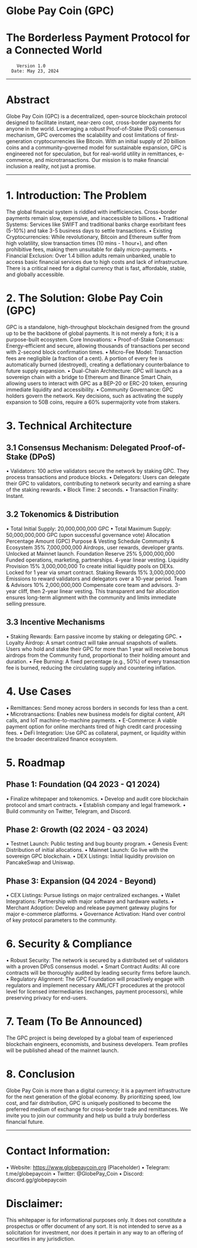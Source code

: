 #                                                                                     Globe Pay Coin (GPC)
#                                                                   The Borderless Payment Protocol for a Connected World
        Version 1.0
      Date: May 23, 2024

________________________________________
# Abstract
Globe Pay Coin (GPC) is a decentralized, open-source blockchain protocol designed to facilitate instant, near-zero cost, cross-border payments for anyone in the world. Leveraging a robust Proof-of-Stake (PoS) consensus mechanism, GPC overcomes the scalability and cost limitations of first-generation cryptocurrencies like Bitcoin. With an initial supply of 20 billion coins and a community-governed model for sustainable expansion, GPC is engineered not for speculation, but for real-world utility in remittances, e-commerce, and microtransactions. Our mission is to make financial inclusion a reality, not just a promise.
________________________________________
# 1. Introduction: The Problem
The global financial system is riddled with inefficiencies. Cross-border payments remain slow, expensive, and inaccessible to billions.
•	Traditional Systems: Services like SWIFT and traditional banks charge exorbitant fees (5-10%) and take 3-5 business days to settle transactions.
•	Existing Cryptocurrencies: While revolutionary, Bitcoin and Ethereum suffer from high volatility, slow transaction times (10 mins - 1 hour+), and often prohibitive fees, making them unsuitable for daily micro-payments.
•	Financial Exclusion: Over 1.4 billion adults remain unbanked, unable to access basic financial services due to high costs and lack of infrastructure.
There is a critical need for a digital currency that is fast, affordable, stable, and globally accessible.
# 2. The Solution: Globe Pay Coin (GPC)
GPC is a standalone, high-throughput blockchain designed from the ground up to be the backbone of global payments. It is not merely a fork; it is a purpose-built ecosystem.
Core Innovations:
•	Proof-of-Stake Consensus: Energy-efficient and secure, allowing thousands of transactions per second with 2-second block confirmation times.
•	Micro-Fee Model: Transaction fees are negligible (a fraction of a cent). A portion of every fee is automatically burned (destroyed), creating a deflationary counterbalance to future supply expansion.
•	Dual-Chain Architecture: GPC will launch as a sovereign chain with a bridge to Ethereum and Binance Smart Chain, allowing users to interact with GPC as a BEP-20 or ERC-20 token, ensuring immediate liquidity and accessibility.
•	Community Governance: GPC holders govern the network. Key decisions, such as activating the supply expansion to 50B coins, require a 60% supermajority vote from stakers.
# 3. Technical Architecture
## 3.1 Consensus Mechanism: Delegated Proof-of-Stake (DPoS)
•	Validators: 100 active validators secure the network by staking GPC. They process transactions and produce blocks.
•	Delegators: Users can delegate their GPC to validators, contributing to network security and earning a share of the staking rewards.
•	Block Time: 2 seconds.
•	Transaction Finality: Instant.
## 3.2 Tokenomics & Distribution
•	Total Initial Supply: 20,000,000,000 GPC
•	Total Maximum Supply: 50,000,000,000 GPC (upon successful governance vote)
Allocation	Percentage	Amount (GPC)	Purpose & Vesting Schedule
Community & Ecosystem	35%	7,000,000,000	Airdrops, user rewards, developer grants. Unlocked at Mainnet launch.
Foundation Reserve	25%	5,000,000,000	Funded operations, marketing, partnerships. 4-year linear vesting.
Liquidity Provision	15%	3,000,000,000	To create initial liquidity pools on DEXs. Locked for 1 year via smart contract.
Staking Rewards	15%	3,000,000,000	Emissions to reward validators and delegators over a 10-year period.
Team & Advisors	10%	2,000,000,000	Compensate core team and advisors. 3-year cliff, then 2-year linear vesting.
This transparent and fair allocation ensures long-term alignment with the community and limits immediate selling pressure.
## 3.3 Incentive Mechanisms
•	Staking Rewards: Earn passive income by staking or delegating GPC.
•	Loyalty Airdrop: A smart contract will take annual snapshots of wallets. Users who hold and stake their GPC for more than 1 year will receive bonus airdrops from the Community fund, proportional to their holding amount and duration.
•	Fee Burning: A fixed percentage (e.g., 50%) of every transaction fee is burned, reducing the circulating supply and countering inflation.
# 4. Use Cases
•	Remittances: Send money across borders in seconds for less than a cent.
•	Microtransactions: Enables new business models for digital content, API calls, and IoT machine-to-machine payments.
•	E-Commerce: A viable payment option for online merchants tired of high credit card processing fees.
•	DeFi Integration: Use GPC as collateral, payment, or liquidity within the broader decentralized finance ecosystem.
# 5. Roadmap
## Phase 1: Foundation (Q4 2023 - Q1 2024)
•	Finalize whitepaper and tokenomics.
•	Develop and audit core blockchain protocol and smart contracts.
•	Establish company and legal framework.
•	Build community on Twitter, Telegram, and Discord.
## Phase 2: Growth (Q2 2024 - Q3 2024)
•	Testnet Launch: Public testing and bug bounty program.
•	Genesis Event: Distribution of initial allocations.
•	Mainnet Launch: Go live with the sovereign GPC blockchain.
•	DEX Listings: Initial liquidity provision on PancakeSwap and Uniswap.
## Phase 3: Expansion (Q4 2024 - Beyond)
•	CEX Listings: Pursue listings on major centralized exchanges.
•	Wallet Integrations: Partnership with major software and hardware wallets.
•	Merchant Adoption: Develop and release payment gateway plugins for major e-commerce platforms.
•	Governance Activation: Hand over control of key protocol parameters to the community.
# 6. Security & Compliance
•	Robust Security: The network is secured by a distributed set of validators with a proven DPoS consensus model.
•	Smart Contract Audits: All core contracts will be thoroughly audited by leading security firms before launch.
•	Regulatory Alignment: The GPC Foundation will proactively engage with regulators and implement necessary AML/CFT procedures at the protocol level for licensed intermediaries (exchanges, payment processors), while preserving privacy for end-users.
# 7. Team (To Be Announced)
The GPC project is being developed by a global team of experienced blockchain engineers, economists, and business developers. Team profiles will be published ahead of the mainnet launch.
# 8. Conclusion
Globe Pay Coin is more than a digital currency; it is a payment infrastructure for the next generation of the global economy. By prioritizing speed, low cost, and fair distribution, GPC is uniquely positioned to become the preferred medium of exchange for cross-border trade and remittances. We invite you to join our community and help us build a truly borderless financial future.
________________________________________
# Contact Information:
•	Website: https://www.globepaycoin.org (Placeholder)
•	Telegram: t.me/globepaycoin
•	Twitter: @GlobePay_Coin
•	Discord: discord.gg/globepaycoin
# Disclaimer:
This whitepaper is for informational purposes only. It does not constitute a prospectus or offer document of any sort. It is not intended to serve as a solicitation for investment, nor does it pertain in any way to an offering of securities in any jurisdiction.

